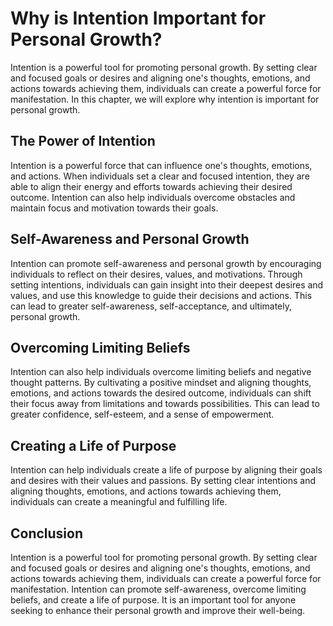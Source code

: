 Why is Intention Important for Personal Growth?
=============================================================

Intention is a powerful tool for promoting personal growth. By setting clear and focused goals or desires and aligning one's thoughts, emotions, and actions towards achieving them, individuals can create a powerful force for manifestation. In this chapter, we will explore why intention is important for personal growth.

The Power of Intention
----------------------

Intention is a powerful force that can influence one's thoughts, emotions, and actions. When individuals set a clear and focused intention, they are able to align their energy and efforts towards achieving their desired outcome. Intention can also help individuals overcome obstacles and maintain focus and motivation towards their goals.

Self-Awareness and Personal Growth
----------------------------------

Intention can promote self-awareness and personal growth by encouraging individuals to reflect on their desires, values, and motivations. Through setting intentions, individuals can gain insight into their deepest desires and values, and use this knowledge to guide their decisions and actions. This can lead to greater self-awareness, self-acceptance, and ultimately, personal growth.

Overcoming Limiting Beliefs
---------------------------

Intention can also help individuals overcome limiting beliefs and negative thought patterns. By cultivating a positive mindset and aligning thoughts, emotions, and actions towards the desired outcome, individuals can shift their focus away from limitations and towards possibilities. This can lead to greater confidence, self-esteem, and a sense of empowerment.

Creating a Life of Purpose
--------------------------

Intention can help individuals create a life of purpose by aligning their goals and desires with their values and passions. By setting clear intentions and aligning thoughts, emotions, and actions towards achieving them, individuals can create a meaningful and fulfilling life.

Conclusion
----------

Intention is a powerful tool for promoting personal growth. By setting clear and focused goals or desires and aligning one's thoughts, emotions, and actions towards achieving them, individuals can create a powerful force for manifestation. Intention can promote self-awareness, overcome limiting beliefs, and create a life of purpose. It is an important tool for anyone seeking to enhance their personal growth and improve their well-being.
